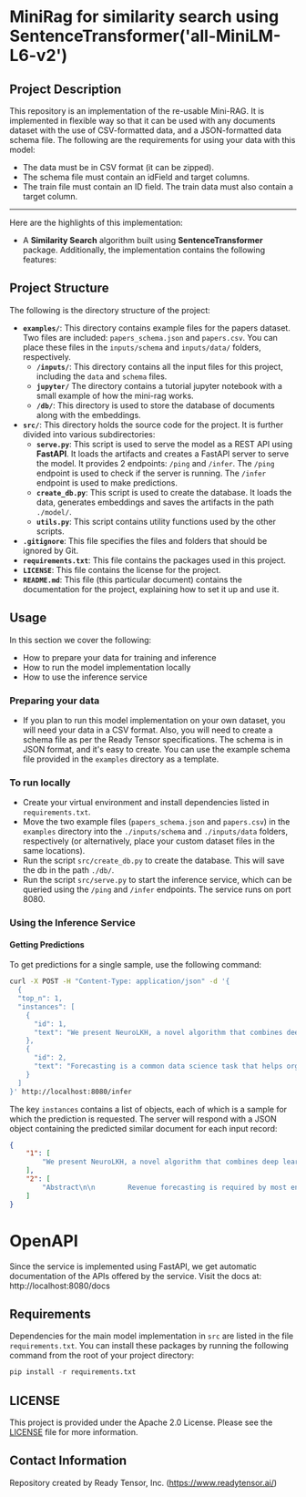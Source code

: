 # MiniRag for similarity search using SentenceTransformer('all-MiniLM-L6-v2')

## Project Description

This repository is an implementation of the re-usable Mini-RAG. It is implemented in flexible way so that it can be used with any documents dataset with the use of CSV-formatted data, and a JSON-formatted data schema file. 
The following are the requirements for using your data with this model:

- The data must be in CSV format (it can be zipped).
- The schema file must contain an idField and target columns.
- The train file must contain an ID field. The train data must also contain a target column.

---

Here are the highlights of this implementation: <br/>

- A **Similarity Search** algorithm built using **SentenceTransformer** package.
  Additionally, the implementation contains the following features:

## Project Structure
The following is the directory structure of the project:
- **`examples/`**: This directory contains example files for the papers dataset. Two files are included: `papers_schema.json` and `papers.csv`.
You can place these files in the `inputs/schema` and `inputs/data/` folders, respectively.
  - **`/inputs/`**: This directory contains all the input files for this project, including the `data` and `schema` files.
  - **`jupyter/`** The directory contains a tutorial jupyter notebook with a small example of how the mini-rag works.
  - **`/db/`**: This directory is used to store the database of documents along with the embeddings.
- **`src/`**: This directory holds the source code for the project. It is further divided into various subdirectories:
  - **`serve.py`**: This script is used to serve the model as a REST API using **FastAPI**. It loads the artifacts and creates a FastAPI server to serve the model. It provides 2 endpoints: `/ping` and `/infer`. The `/ping` endpoint is used to check if the server is running. The `/infer` endpoint is used to make predictions.
  - **`create_db.py`**: This script is used to create the database. It loads the data, generates embeddings and saves the artifacts in the path `./model/`.
  - **`utils.py`**: This script contains utility functions used by the other scripts.
- **`.gitignore`**: This file specifies the files and folders that should be ignored by Git.
- **`requirements.txt`**: This file contains the packages used in this project.
- **`LICENSE`**: This file contains the license for the project.
- **`README.md`**: This file (this particular document) contains the documentation for the project, explaining how to set it up and use it.

## Usage
In this section we cover the following:
- How to prepare your data for training and inference
- How to run the model implementation locally
- How to use the inference service
### Preparing your data
- If you plan to run this model implementation on your own dataset, you will need your data in a CSV format. Also, you will need to create a schema file as per the Ready Tensor specifications. The schema is in JSON format, and it's easy to create. You can use the example schema file provided in the `examples` directory as a template.
### To run locally
- Create your virtual environment and install dependencies listed in `requirements.txt`.
- Move the two example files (`papers_schema.json` and `papers.csv`) in the `examples` directory into the `./inputs/schema` and `./inputs/data` folders, respectively (or alternatively, place your custom dataset files in the same locations).
- Run the script `src/create_db.py` to create the database. This will save the db in the path `./db/`.
- Run the script `src/serve.py` to start the inference service, which can be queried using the `/ping` and `/infer` endpoints. The service runs on port 8080.
### Using the Inference Service
#### Getting Predictions
To get predictions for a single sample, use the following command:
```bash
curl -X POST -H "Content-Type: application/json" -d '{
  {
  "top_n": 1,
  "instances": [
    {
      "id": 1,
      "text": "We present NeuroLKH, a novel algorithm that combines deep learning with the strong traditional heuristic Lin-Kernighan-Helsgaun (LKH) for solving Traveling Salesman Problem. Specifically, we train a Sparse Graph Network (SGN) with supervised learning for edge scores and unsupervised learning for node penalties, both of which are critical for improving the performance of LKH. Based on the output of SGN, NeuroLKH creates the edge candidate set and transforms edge distances to guide the searching process of LKH. Extensive experiments firmly demonstrate that, by training one model on a wide range of problem sizes, NeuroLKH significantly outperforms LKH and generalizes well to much larger sizes. Also, we show that NeuroLKH can be applied to other routing problems such as Capacitated Vehicle Routing Problem (CVRP), Pickup and Delivery Problem (PDP), and CVRP with Time Windows (CVRPTW)."
    },
    {
      "id": 2,
      "text": "Forecasting is a common data science task that helps organizations with capacity planning, goal setting, and anomaly detection. Despite its importance, there are serious challenges associated with producing reliable and high-quality forecasts—especially when there are a variety of time series and analysts with expertise in time series modeling are relatively rare. To address these challenges, we describe a practical approach to forecasting “at scale” that combines configurable models with analyst-in-the-loop performance analysis. We propose a modular regression model with interpretable parameters that can be intuitively adjusted by analysts with domain knowledge about the time series. We describe performance analyses to compare and evaluate forecasting procedures, and automatically flag forecasts for manual review and adjustment. Tools that help analysts to use their expertise most effectively enable reliable, practical forecasting of business time series."
    }
  ]
}' http://localhost:8080/infer
```
The key `instances` contains a list of objects, each of which is a sample for which the prediction is requested. The server will respond with a JSON object containing the predicted similar document for each input record:
```json
{
    "1": [
        "We present NeuroLKH, a novel algorithm that combines deep learning with the strong traditional heuristic Lin-Kernighan-Helsgaun (LKH) for solving Traveling Salesman Problem. Specifically, we train a Sparse Graph Network (SGN) with supervised learning for edge scores and unsupervised learning for node penalties, both of which are critical for improving the performance of LKH. Based on the output of SGN, NeuroLKH creates the edge candidate set and transforms edge distances to guide the searching process of LKH. Extensive experiments firmly demonstrate that, by training one model on a wide range of problem sizes, NeuroLKH significantly outperforms LKH and generalizes well to much larger sizes. Also, we show that NeuroLKH can be applied to other routing problems such as Capacitated Vehicle Routing Problem (CVRP), Pickup and Delivery Problem (PDP), and CVRP with Time Windows (CVRPTW)."
    ],
    "2": [
        "Abstract\n\n        Revenue forecasting is required by most enterprises for strategic business planning and for providing expected future results to investors. However, revenue forecasting processes in most companies are time-consuming and error-prone as they are performed manually by hundreds of financial analysts. In this paper, we present a novel machine learning based revenue forecasting solution that we developed to forecast 100% of Microsoft's revenue (around $85 Billion in 2016), and is now deployed into production as an end-to-end automated and secure pipeline in Azure. Our solution combines historical trend and seasonal patterns with additional information, e.g., sales pipeline data, within a unified modeling framework. In this paper, we describe our framework including the features, method for hyperparameters tuning of ML models using time series cross-validation, and generation of prediction intervals. We also describe how we architected an end-to-end secure and automated revenue forecasting solution on Azure using Cortana Intelligence Suite. Over consecutive quarters, our machine learning models have continuously produced forecasts with an average accuracy of 98-99 percent for various divisions within Microsoft's Finance organization. As a result, our models have been widely adopted by them and are now an integral part of Microsoft's most important forecasting processes, from providing Wall Street guidance to managing global sales performance."
    ]
}
```

# OpenAPI
Since the service is implemented using FastAPI, we get automatic documentation of the APIs offered by the service.
Visit the docs at: http://localhost:8080/docs

## Requirements

Dependencies for the main model implementation in `src` are listed in the file `requirements.txt`.
You can install these packages by running the following command from the root of your project directory:

```python
pip install -r requirements.txt
```

## LICENSE

This project is provided under the Apache 2.0 License. Please see the [LICENSE](LICENSE) file for more information.

## Contact Information

Repository created by Ready Tensor, Inc. (https://www.readytensor.ai/)